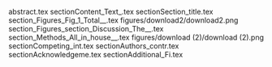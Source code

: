 abstract.tex
sectionContent_Text_.tex
sectionSection_title.tex
section_Figures_Fig_1_Total__.tex
figures/download2/download2.png
section_Figures_section_Discussion_The__.tex
section_Methods_All_in_house__.tex
figures/download (2)/download (2).png
sectionCompeting_int.tex
sectionAuthors_contr.tex
sectionAcknowledgeme.tex
sectionAdditional_Fi.tex
